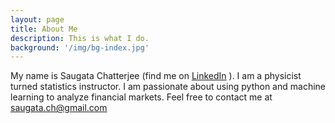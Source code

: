 ```yaml
---
layout: page
title: About Me
description: This is what I do.
background: '/img/bg-index.jpg'
---
```

My name is Saugata Chatterjee (find me on [LinkedIn][linkedin] ).
I am a physicist turned statistics instructor.
I am passionate about using python and machine learning
to analyze financial markets. Feel free to contact me at [saugata.ch@gmail.com](mailto://saugata.ch@gmail.com)

[linkedin]: https://www.linkedin.com/in/saugatch

